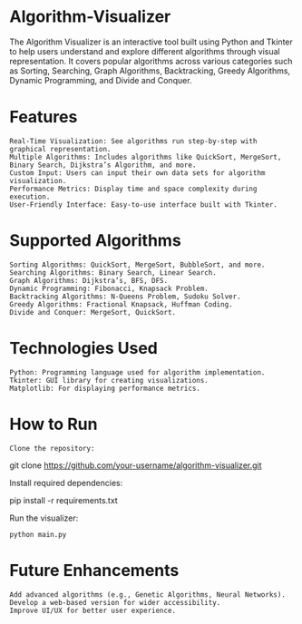 # Algorithm-Visualizer
The Algorithm Visualizer is an interactive tool built using Python and Tkinter to help users understand and explore different algorithms through visual representation. It covers popular algorithms across various categories such as Sorting, Searching, Graph Algorithms, Backtracking, Greedy Algorithms, Dynamic Programming, and Divide and Conquer.

# Features
    Real-Time Visualization: See algorithms run step-by-step with graphical representation.
    Multiple Algorithms: Includes algorithms like QuickSort, MergeSort, Binary Search, Dijkstra’s Algorithm, and more.
    Custom Input: Users can input their own data sets for algorithm visualization.
    Performance Metrics: Display time and space complexity during execution.
    User-Friendly Interface: Easy-to-use interface built with Tkinter.

# Supported Algorithms

    Sorting Algorithms: QuickSort, MergeSort, BubbleSort, and more.
    Searching Algorithms: Binary Search, Linear Search.
    Graph Algorithms: Dijkstra’s, BFS, DFS.
    Dynamic Programming: Fibonacci, Knapsack Problem.
    Backtracking Algorithms: N-Queens Problem, Sudoku Solver.
    Greedy Algorithms: Fractional Knapsack, Huffman Coding.
    Divide and Conquer: MergeSort, QuickSort.

# Technologies Used

    Python: Programming language used for algorithm implementation.
    Tkinter: GUI library for creating visualizations.
    Matplotlib: For displaying performance metrics.

# How to Run

    Clone the repository:

git clone https://github.com/your-username/algorithm-visualizer.git

Install required dependencies:

pip install -r requirements.txt

Run the visualizer:

    python main.py

# Future Enhancements

    Add advanced algorithms (e.g., Genetic Algorithms, Neural Networks).
    Develop a web-based version for wider accessibility.
    Improve UI/UX for better user experience.
